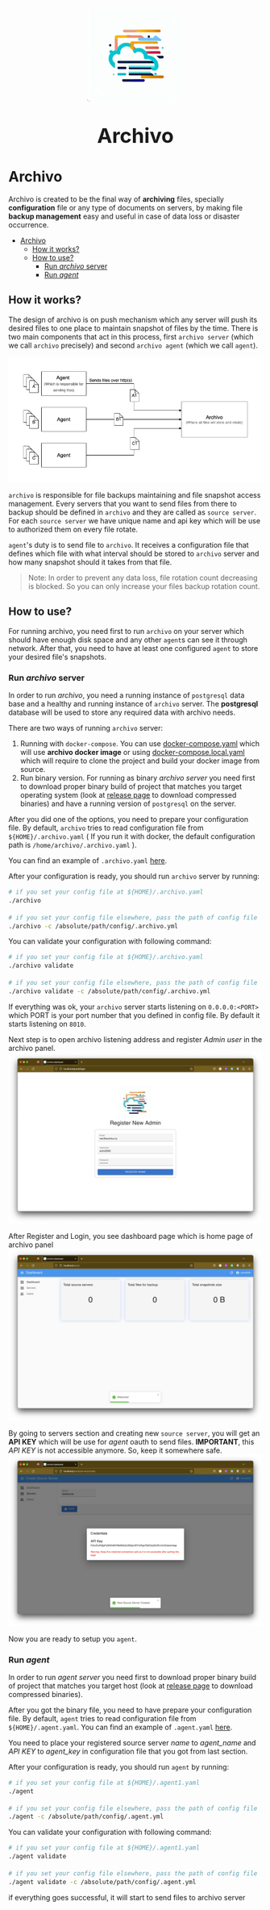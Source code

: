 <img src="./docs/archivo-logo.png" style="margin: 20px auto 0 auto; display: block; border-radius: 8px;" />
<p style="text-align: center; font-size: 40px"><strong>Archivo</strong></p>

# Archivo
Archivo is created to be the final way of __archiving__ files, specially __configuration__ file or any type of documents on servers, by making file __backup management__ easy and useful in case of data loss or disaster occurrence.

- [Archivo](#archivo)
  - [How it works?](#how-it-works)
  - [How to use?](#how-to-use)
    - [Run _archivo_ server](#run-archivo-server)
    - [Run _agent_](#run-agent)


## How it works?
The design of archivo is on push mechanism which any server will push its desired files to one place to maintain snapshot of files by the time. There is two main components that act in this process, first `archivo server` (which we call `archivo` precisely) and second `archivo agent` (which we call `agent`).

![architecture](./docs/archivo-arch.png)

`archivo` is responsible for file backups maintaining and file snapshot access management. Every servers that you want to send files from there to backup should be defined in `archivo` and they are called as `source server`. For each `source server` we have unique name and api key which will be use to authorized them on every file rotate.

`agent`'s duty is to send file to `archivo`. It receives a configuration file that defines which file with what interval should be stored to `archivo` server and how many snapshot should it takes from that file.

> Note: In order to prevent any data loss, file rotation count decreasing is blocked. So you can only increase your files backup rotation count.

## How to use?
For running archivo, you need first to run `archivo` on your server which should have enough disk space and any other `agent`s can see it through network. After that, you need to have at least one configured `agent` to store your desired file's snapshots.

### Run _archivo_ server
In order to run _archivo_, you need a running instance of `postgresql` data base and a healthy and running instance of `archivo` server. The __postgresql__ database will be used to store any required data with archivo needs.

There are two ways of running `archivo` server:

1. Running with `docker-compose`. You can use [docker-compose.yaml](./docker-compose.yaml) which will use __archivo docker image__ or using [docker-compose.local.yaml](./docker-compose.local.yaml) which will require to clone the project and build your docker image from source.
2. Run binary version. For running as binary _archivo server_ you need first to download proper binary build of project that matches you target operating system (look at [release page](https://github.com/ARTM2000/archivo/releases) to download compressed binaries) and have a running version of `postgresql` on the server.

After you did one of the options, you need to prepare your configuration file. By default, `archivo` tries to read configuration file from `${HOME}/.archivo.yaml` ( If you run it with docker, the default configuration path is `/home/archivo/.archivo.yaml` ). 

You can find an example of `.archivo.yaml` [here](./example/server/.archivo.yaml).

After your configuration is ready, you should run `archivo` server by running:
```bash
# if you set your config file at ${HOME}/.archivo.yaml
./archivo

# if you set your config file elsewhere, pass the path of config file
./archivo -c /absolute/path/config/.archivo.yml
```

You can validate your configuration with following command:
```bash
# if you set your config file at ${HOME}/.archivo.yaml
./archivo validate

# if you set your config file elsewhere, pass the path of config file
./archivo validate -c /absolute/path/config/.archivo.yml
```

If everything was ok, your `archivo` server starts listening on `0.0.0.0:<PORT>` which PORT is your port number that you defined in config file. By default it starts listening on `8010`. 

Next step is to open archivo listening address and register _Admin user_ in the archivo panel.
![Register Admin](docs/register-admin.png)

After Register and Login, you see dashboard page which is home page of archivo panel
![Dashboard](docs/dashboard.png)

By going to servers section and creating new `source server`, you will get an __API KEY__ which will be use for _agent_ oauth to send files. __IMPORTANT__, this _API KEY_ is not accessible anymore. So, keep it somewhere safe.
![Create Source Server](docs/create-source-server.png)

Now you are ready to setup you `agent`.


### Run _agent_
In order to run _agent server_ you need first to download proper binary build of project that matches you target host (look at [release page](https://github.com/ARTM2000/archivo/releases) to download compressed binaries).

After you got the binary file, you need to have prepare your configuration file. By default, `agent` tries to read configuration file from `${HOME}/.agent.yaml`. You can find an example of `.agent.yaml` [here](./example/agent/.agent.yaml).

You need to place your registered source server _name_ to _agent_name_ and _API KEY_ to _agent_key_ in configuration file that you got from last section.

After your configuration is ready, you should run `agent` by running:
```bash
# if you set your config file at ${HOME}/.agent1.yaml
./agent

# if you set your config file elsewhere, pass the path of config file
./agent -c /absolute/path/config/.agent.yml
```

You can validate your configuration with following command:
```bash
# if you set your config file at ${HOME}/.agent1.yaml
./agent validate

# if you set your config file elsewhere, pass the path of config file
./agent validate -c /absolute/path/config/.agent.yml
```

if everything goes successful, it will start to send files to archivo server
